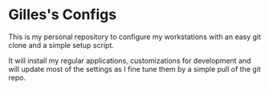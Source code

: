 # Gilles's Configs

This is my personal repository to configure my workstations with an easy git clone and a simple setup script.

It will install my regular applications, customizations for development and will update most of the settings as I fine tune them by a simple pull of the git repo.